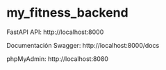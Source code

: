 # my_fitness_backend

FastAPI API: http://localhost:8000

Documentación Swagger: http://localhost:8000/docs

phpMyAdmin: http://localhost:8080
